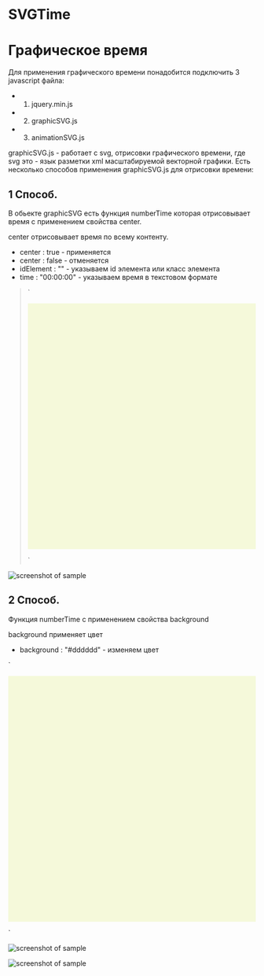 # SVGTime
# Графическое время

Для применения графического времени понадобится подключить 3 javascript файла:
* 1. jquery.min.js
* 2. graphicSVG.js
* 3. animationSVG.js


graphicSVG.js - работает c svg, отрисовки графического времени, где svg это - язык разметки xml масштабируемой векторной графики.
Есть несколько способов применения graphicSVG.js для отрисовки времени:

## 1 Способ.
В обьекте graphicSVG есть функция numberTime которая отрисовывает время c применением свойства center.

center отрисовывает время по всему контенту.
* center : true - применяется
* center : false - отменяется
* idElement : "" - указываем id элемента или класс элемента
* time : "00:00:00" - указываем время в текстовом формате

> `<div id="number" style="background: #f5f9da; height: 500px; width: 100%;"></div>
> <script>
>	new graphicSVG().numberTime({
>		idElement : "#number",
>		center: true,
>		time: "22:31:11",
>	});
> </script>`

![screenshot of sample](http://nikol73.esy.es/gitHub/img/number0_center.jpg)

## 2 Способ.
Функция numberTime c применением свойства background

background применяет цвет
* background : "#dddddd" - изменяем цвет

`<div id="number" style="background: #f5f9da; height: 500px; width: 100%;"></div>
<script>
	new graphicSVG().numberTime({
		idElement : "#number",
		time: "22:31:11",
		background: "orange"
	});
</script>`
![screenshot of sample](http://nikol73.esy.es/gitHub/img/number0_background.jpg)


![screenshot of sample](http://nikol73.esy.es/gitHub/img/number0.gif)